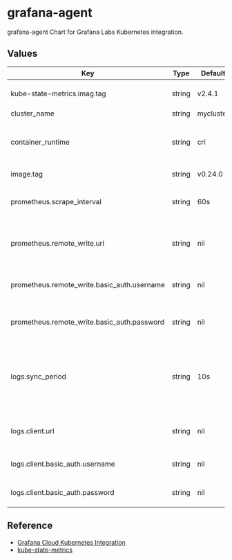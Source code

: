 # grafana-agent

grafana-agent Chart for Grafana Labs Kubernetes integration.

## Values

| Key | Type | Default | Description |
|---|---|---|---|
| kube-state-metrics.imag.tag | string | v2.4.1 | kube-state-metrics chart version |
| cluster_name | string | mycluster | Cluster name |
| container_runtime | string | cri | Cluster container runtime (which "cri" or "docker") |
| image.tag | string | v0.24.0 | `grafana/agent` image tag |
| prometheus.scrape_interval | string | 60s | How often should the metrics be collected |
| prometheus.remote_write.url | string | nil | URL to send Prometheus metrics to Grafana Cloud |
| prometheus.remote_write.basic_auth.username | string | nil | Grafana Cloud Prometheus username |
| prometheus.remote_write.basic_auth.password | string | nil | Grafana Cloud Prometheus password |
| logs.sync_period | string | 10s | Period to resync directories being watched and files being tailed to discover |
| logs.client.url | string | nil | URL to send Loki to Grafana Cloud |
| logs.client.basic_auth.username | string | nil | Grafana Cloud Loki username |
| logs.client.basic_auth.password | string | nil | Grafana Cloud Loki password |

## Reference

- [Grafana Cloud Kubernetes Integration](https://grafana.com/docs/grafana-cloud/kubernetes/integration-kubernetes/)
- [kube-state-metrics](https://artifacthub.io/packages/helm/prometheus-community/kube-state-metrics)
